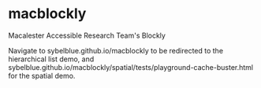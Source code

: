 # macblockly
Macalester Accessible Research Team's Blockly

Navigate to sybelblue.github.io/macblockly to be redirected to the hierarchical list demo, and sybelblue.github.io/macblockly/spatial/tests/playground-cache-buster.html for the spatial demo.
